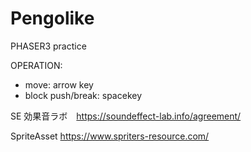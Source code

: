 # Pengolike
 PHASER3 practice

OPERATION:
- move: arrow key
- block push/break: spacekey

SE
効果音ラボ　https://soundeffect-lab.info/agreement/

SpriteAsset
https://www.spriters-resource.com/

